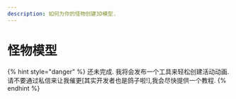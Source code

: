 ```yaml
---
description: 如何为你的怪物创建3D模型.
---
```


# 怪物模型

{% hint style="danger" %}
还未完成. 我将会发布一个工具来轻松创建活动动画.  
请不要通过私信来让我催更[其实开发者也是鸽子啦!],我会尽快提供一个教程.
{% endhint %}

